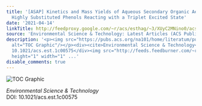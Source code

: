 ```yaml
---
title: '[ASAP] Kinetics and Mass Yields of Aqueous Secondary Organic Aerosol from
  Highly Substituted Phenols Reacting with a Triplet Excited State'
date: '2021-04-14'
linkTitle: http://feedproxy.google.com/~r/acs/esthag/~3/XUyC2MNino0/acs.est.1c00575
source: 'Environmental Science & Technology: Latest Articles (ACS Publications)'
description: '<p><img src="https://pubs.acs.org/na101/home/literatum/publisher/achs/journals/content/esthag/0/esthag.ahead-of-print/acs.est.1c00575/20210414/images/medium/es1c00575_0008.gif"
  alt="TOC Graphic"/></p><div><cite>Environmental Science & Technology</cite></div><div>DOI:
  10.1021/acs.est.1c00575</div><img src="http://feeds.feedburner.com/~r/acs/esthag/~4/XUyC2MNino0"
  height="1" width="1" ...'
disable_comments: true
---
```

<p><img src="https://pubs.acs.org/na101/home/literatum/publisher/achs/journals/content/esthag/0/esthag.ahead-of-print/acs.est.1c00575/20210414/images/medium/es1c00575_0008.gif" alt="TOC Graphic"/></p><div><cite>Environmental Science & Technology</cite></div><div>DOI: 10.1021/acs.est.1c00575</div><img src="http://feeds.feedburner.com/~r/acs/esthag/~4/XUyC2MNino0" height="1" width="1" ...